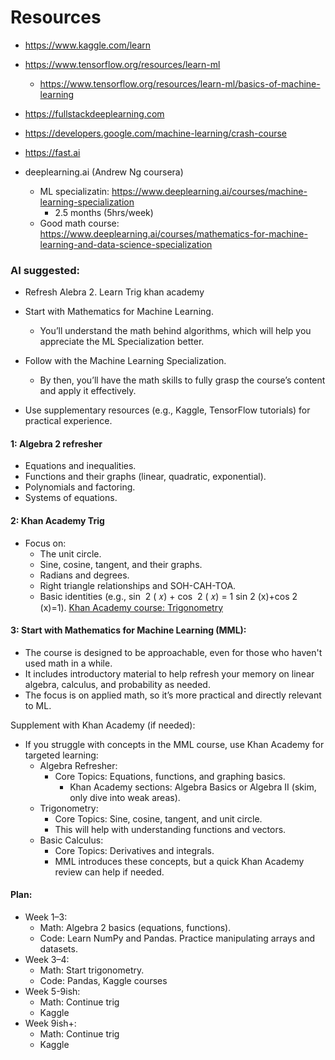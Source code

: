 # Resources
- https://www.kaggle.com/learn
- https://www.tensorflow.org/resources/learn-ml
    - https://www.tensorflow.org/resources/learn-ml/basics-of-machine-learning

- https://fullstackdeeplearning.com
- https://developers.google.com/machine-learning/crash-course
- https://fast.ai

- deeplearning.ai (Andrew Ng coursera)
    - ML specializatin: https://www.deeplearning.ai/courses/machine-learning-specialization
        - 2.5 months (5hrs/week)
    - Good math course: https://www.deeplearning.ai/courses/mathematics-for-machine-learning-and-data-science-specialization


### AI suggested:
- Refresh Alebra 2. Learn Trig khan academy
- Start with Mathematics for Machine Learning.
    - You’ll understand the math behind algorithms, which will help you appreciate the ML Specialization better.

- Follow with the Machine Learning Specialization.
    - By then, you’ll have the math skills to fully grasp the course’s content and apply it effectively.

- Use supplementary resources (e.g., Kaggle, TensorFlow tutorials) for practical experience.


#### 1: Algebra 2 refresher
- Equations and inequalities.
- Functions and their graphs (linear, quadratic, exponential).
- Polynomials and factoring.
- Systems of equations.


#### 2: Khan Academy Trig
- Focus on:
    - The unit circle.
    - Sine, cosine, tangent, and their graphs.
    - Radians and degrees.
    - Right triangle relationships and SOH-CAH-TOA.
    - Basic identities (e.g., sin ⁡ 2 ( 𝑥) + cos ⁡ 2 ( 𝑥) = 1 sin 2 (x)+cos 2 (x)=1).  [Khan Academy course: Trigonometry](https://www.khanacademy.org/math/trigonometry)

#### 3: Start with Mathematics for Machine Learning (MML):
- The course is designed to be approachable, even for those who haven't used math in a while.
- It includes introductory material to help refresh your memory on linear algebra, calculus, and probability as needed.
- The focus is on applied math, so it’s more practical and directly relevant to ML.

Supplement with Khan Academy (if needed):
- If you struggle with concepts in the MML course, use Khan Academy for targeted learning:
    - Algebra Refresher:
        - Core Topics: Equations, functions, and graphing basics.
            - Khan Academy sections: Algebra Basics or Algebra II (skim, only dive into weak areas).
    - Trigonometry:
        - Core Topics: Sine, cosine, tangent, and unit circle.
        - This will help with understanding functions and vectors.
    - Basic Calculus:
        - Core Topics: Derivatives and integrals.
        - MML introduces these concepts, but a quick Khan Academy review can help if needed.



#### Plan:
- Week 1–3:
    - Math: Algebra 2 basics (equations, functions).
    - Code: Learn NumPy and Pandas. Practice manipulating arrays and datasets.
- Week 3–4:
    - Math: Start trigonometry.
    - Code: Pandas, Kaggle courses
- Week 5-9ish:
    - Math: Continue trig
    - Kaggle
- Week 9ish+:
    - Math: Continue trig
    - Kaggle
